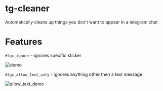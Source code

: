 # tg-cleaner
Automatically cleans up things you don't want to appear in a telegram chat 


# Features

`#tgc_ignore` - ignores specific sticker 

![demo](https://user-images.githubusercontent.com/16746106/64022539-24a9d980-cb3f-11e9-98cb-c69d67d22214.gif)

`#tgc_allow_text_only` - ignores anything other then a text message

![allow_text_demo](https://user-images.githubusercontent.com/16746106/64022906-dcd78200-cb3f-11e9-9e61-5b282a5337c2.gif)
